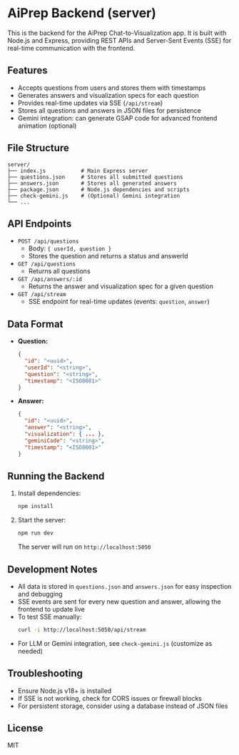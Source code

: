 
# AiPrep Backend (server)

This is the backend for the AiPrep Chat-to-Visualization app. It is built with Node.js and Express, providing REST APIs and Server-Sent Events (SSE) for real-time communication with the frontend.

## Features
- Accepts questions from users and stores them with timestamps
- Generates answers and visualization specs for each question
- Provides real-time updates via SSE (`/api/stream`)
- Stores all questions and answers in JSON files for persistence
- Gemini integration: can generate GSAP code for advanced frontend animation (optional)

## File Structure
```
server/
├── index.js           # Main Express server
├── questions.json     # Stores all submitted questions
├── answers.json       # Stores all generated answers
├── package.json       # Node.js dependencies and scripts
├── check-gemini.js    # (Optional) Gemini integration
└── ...
```

## API Endpoints
- `POST /api/questions`
  - Body: `{ userId, question }`
  - Stores the question and returns a status and answerId
- `GET /api/questions`
  - Returns all questions
- `GET /api/answers/:id`
  - Returns the answer and visualization spec for a given question
- `GET /api/stream`
  - SSE endpoint for real-time updates (events: `question`, `answer`)

## Data Format
- **Question:**
  ```json
  {
    "id": "<uuid>",
    "userId": "<string>",
    "question": "<string>",
    "timestamp": "<ISO8601>"
  }
  ```
- **Answer:**
  ```json
  {
    "id": "<uuid>",
    "answer": "<string>",
    "visualization": { ... },
    "geminiCode": "<string>",
    "timestamp": "<ISO8601>"
  }
  ```

## Running the Backend
1. Install dependencies:
   ```bash
   npm install
   ```
2. Start the server:
   ```bash
   npm run dev
   ```
   The server will run on `http://localhost:5050`

## Development Notes
- All data is stored in `questions.json` and `answers.json` for easy inspection and debugging
- SSE events are sent for every new question and answer, allowing the frontend to update live
- To test SSE manually:
  ```bash
  curl -i http://localhost:5050/api/stream
  ```
- For LLM or Gemini integration, see `check-gemini.js` (customize as needed)

## Troubleshooting
- Ensure Node.js v18+ is installed
- If SSE is not working, check for CORS issues or firewall blocks
- For persistent storage, consider using a database instead of JSON files

## License
MIT
